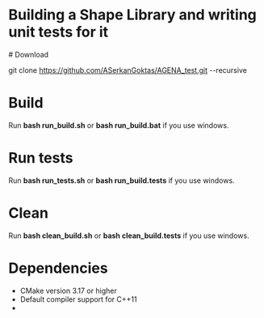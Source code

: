 # Building a Shape Library and writing unit tests for it

# Download

git clone https://github.com/ASerkanGoktas/AGENA_test.git --recursive

# Build

Run **bash run_build.sh** or **bash run_build.bat** if you use windows.

# Run tests

Run **bash run_tests.sh** or **bash run_build.tests** if you use windows.

# Clean

Run **bash clean_build.sh** or **bash clean_build.tests** if you use windows.

# Dependencies

* CMake version 3.17 or higher
* Default compiler support for C++11
* 
